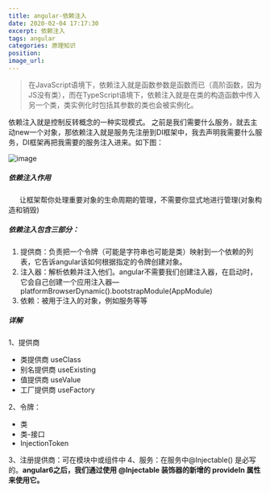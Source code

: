 ```yaml
---
title: angular-依赖注入
date: 2020-02-04 17:17:30
excerpt: 依赖注入
tags: angular
categories: 原理知识
position:
image_url:
---
```

>在JavaScript语境下，依赖注入就是函数参数是函数而已（高阶函数，因为JS没有类），而在TypeScript语境下，依赖注入就是在类的构造函数中传入另一个类，类实例化时包括其参数的类也会被实例化。

依赖注入就是控制反转概念的一种实现模式。
之前是我们需要什么服务，就去主动new一个对象，那依赖注入就是服务先注册到DI框架中，我去声明我需要什么服务，DI框架再把我需要的服务注入进来。如下图：

![image](/images/angular/DI.png)

##### 依赖注入作用
&ensp; &ensp; 让框架帮你处理重要对象的生命周期的管理，不需要你显式地进行管理(对象构造和销毁)


##### 依赖注入包含三部分：
1. 提供商：负责把一个令牌（可能是字符串也可能是类）映射到一个依赖的列表，它告诉angular该如何根据指定的令牌创建对象。
2. 注入器：解析依赖并注入他们。angular不需要我们创建注入器，在启动时，它会自己创建一个应用注入器—platformBrowserDynamic().bootstrapModule(AppModule)
3. 依赖：被用于注入的对象，例如服务等等

##### 详解
1、提供商
- 类提供商 useClass
- 别名提供商 useExisting
- 值提供商 useValue
- 工厂提供商 useFactory

2、令牌：
- 类
- 类-接口
- InjectionToken

3、注册提供商：可在模块中或组件中
4、服务：在服务中@Injectable() 是必写的。**angular6之后，我们通过使用 @Injectable 装饰器的新增的 provideIn 属性来使用它。**

